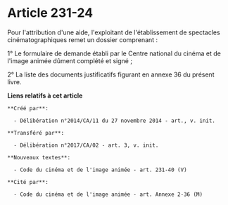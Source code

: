 # Article 231-24

Pour l'attribution d'une aide, l'exploitant de l'établissement de spectacles cinématographiques remet un dossier
comprenant : 

1° Le formulaire de demande établi par le Centre national du cinéma et de l'image animée dûment complété et signé ; 

2° La liste des documents justificatifs figurant en annexe 36 du présent livre.

**Liens relatifs à cet article**

	**Créé par**:

	  - Délibération n°2014/CA/11 du 27 novembre 2014 - art., v. init.

	**Transféré par**:

	  - Délibération n°2017/CA/02 - art. 3, v. init.

	**Nouveaux textes**:

	  - Code du cinéma et de l'image animée - art. 231-40 (V)

	**Cité par**:

	  - Code du cinéma et de l'image animée - art. Annexe 2-36 (M)

